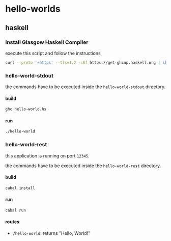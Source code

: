 # hello-worlds

## haskell

### Install Glasgow Haskell Compiler
execute this script and follow the instructions

```bash
curl --proto '=https' --tlsv1.2 -sSf https://get-ghcup.haskell.org | sh
```

### hello-world-stdout
the commands have to be executed inside the `hello-world-stdout` directory.

#### build
```bash
ghc hello-world.hs
```

#### run
```bash
./hello-world
```

### hello-world-rest
this application is running on port `12345`.

the commands have to be executed inside the `hello-world-rest` directory.

#### build
```bash
cabal install
```

#### run
```bash
cabal run
```

#### routes
* `/hello-world`: returns "Hello, World!" 

